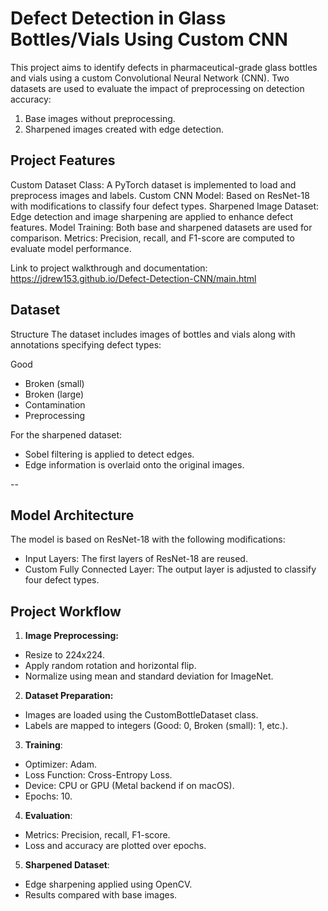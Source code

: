 # Defect Detection in Glass Bottles/Vials Using Custom CNN
This project aims to identify defects in pharmaceutical-grade glass bottles and vials using a custom Convolutional Neural Network (CNN). Two datasets are used to evaluate the impact of preprocessing on detection accuracy:

1.  Base images without preprocessing.
2.  Sharpened images created with edge detection.


## **Project Features**
Custom Dataset Class: A PyTorch dataset is implemented to load and preprocess images and labels.
Custom CNN Model: Based on ResNet-18 with modifications to classify four defect types.
Sharpened Image Dataset: Edge detection and image sharpening are applied to enhance defect features.
Model Training: Both base and sharpened datasets are used for comparison.
Metrics: Precision, recall, and F1-score are computed to evaluate model performance.

Link to project walkthrough and documentation: https://jdrew153.github.io/Defect-Detection-CNN/main.html

## **Dataset**
Structure
The dataset includes images of bottles and vials along with annotations specifying defect types:

Good
 - Broken (small)
 - Broken (large)
 - Contamination
 - Preprocessing
  
For the sharpened dataset:
 - Sobel filtering is applied to detect edges.
 - Edge information is overlaid onto the original images.

--
## **Model Architecture**
The model is based on ResNet-18 with the following modifications:
 - Input Layers: The first layers of ResNet-18 are reused.
 - Custom Fully Connected Layer: The output layer is adjusted to classify four defect types.

## Project Workflow
1. **Image Preprocessing:**
  - Resize to 224x224.
  - Apply random rotation and horizontal flip.
  - Normalize using mean and standard deviation for ImageNet.

2. **Dataset Preparation:**
  - Images are loaded using the CustomBottleDataset class.
  - Labels are mapped to integers (Good: 0, Broken (small): 1, etc.).
    
3. **Training**:
  - Optimizer: Adam.
  - Loss Function: Cross-Entropy Loss.
  - Device: CPU or GPU (Metal backend if on macOS).
  - Epochs: 10.
    
4. **Evaluation**:
  - Metrics: Precision, recall, F1-score.
  - Loss and accuracy are plotted over epochs.
    
5. **Sharpened Dataset**:
  - Edge sharpening applied using OpenCV.
  - Results compared with base images.
